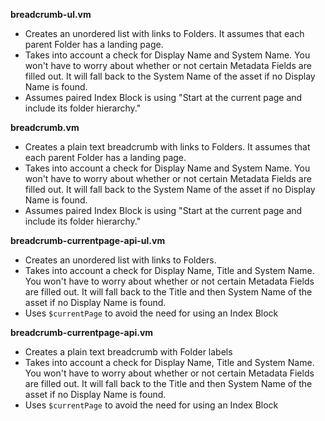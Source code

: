 **breadcrumb-ul.vm**

* Creates an unordered list with links to Folders. It assumes that each parent Folder has a landing page.
* Takes into account a check for Display Name and System Name. You won't have to worry about whether or not certain Metadata Fields are filled out. It will fall back to the System Name of the asset if no Display Name is found.
* Assumes paired Index Block is using "Start at the current page and include its folder hierarchy."


**breadcrumb.vm**

* Creates a plain text breadcrumb with links to Folders. It assumes that each parent Folder has a landing page.
* Takes into account a check for Display Name and System Name. You won't have to worry about whether or not certain Metadata Fields are filled out. It will fall back to the System Name of the asset if no Display Name is found.
* Assumes paired Index Block is using "Start at the current page and include its folder hierarchy."

**breadcrumb-currentpage-api-ul.vm**

* Creates an unordered list with links to Folders.
* Takes into account a check for Display Name, Title and System Name. You won't have to worry about whether or not certain Metadata Fields are filled out. It will fall back to the Title and then System Name of the asset if no Display Name is found.
* Uses `$currentPage` to avoid the need for using an Index Block

**breadcrumb-currentpage-api.vm**

* Creates a plain text breadcrumb with Folder labels
* Takes into account a check for Display Name, Title and System Name. You won't have to worry about whether or not certain Metadata Fields are filled out. It will fall back to the Title and then System Name of the asset if no Display Name is found.
* Uses `$currentPage` to avoid the need for using an Index Block

